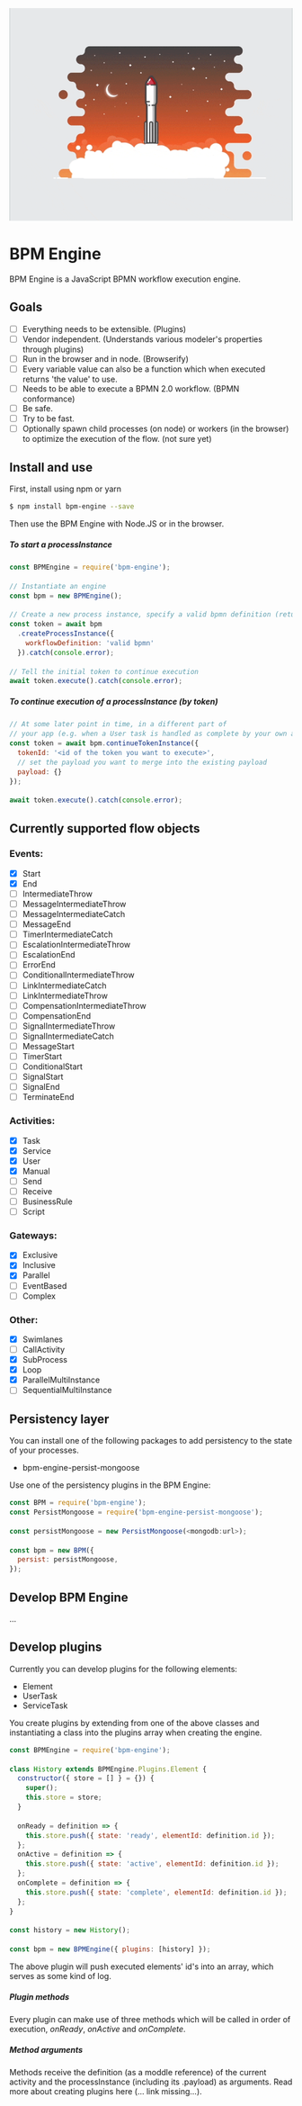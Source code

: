 ![](images/engine.gif)

# BPM Engine

BPM Engine is a JavaScript BPMN workflow execution engine.

## Goals

- [ ] Everything needs to be extensible. (Plugins)
- [ ] Vendor independent. (Understands various modeler's properties through
      plugins)
- [ ] Run in the browser and in node. (Browserify)
- [ ] Every variable value can also be a function which when executed returns
      'the value' to use.
- [ ] Needs to be able to execute a BPMN 2.0 workflow. (BPMN conformance)
- [ ] Be safe.
- [ ] Try to be fast.
- [ ] Optionally spawn child processes (on node) or workers (in the browser) to
      optimize the execution of the flow. (not sure yet)

## Install and use

First, install using npm or yarn

```sh
$ npm install bpm-engine --save
```

Then use the BPM Engine with Node.JS or in the browser.

##### To start a processInstance

```js
const BPMEngine = require('bpm-engine');

// Instantiate an engine
const bpm = new BPMEngine();

// Create a new process instance, specify a valid bpmn definition (returns a token)
const token = await bpm
  .createProcessInstance({
    workflowDefinition: 'valid bpmn'
  }).catch(console.error);

// Tell the initial token to continue execution
await token.execute().catch(console.error);
```

##### To continue execution of a processInstance (by token)

```js
// At some later point in time, in a different part of
// your app (e.g. when a User task is handled as complete by your own app)
const token = await bpm.continueTokenInstance({
  tokenId: '<id of the token you want to execute>',
  // set the payload you want to merge into the existing payload
  payload: {}
});

await token.execute().catch(console.error);
```

## Currently supported flow objects

### Events:

- [x] Start
- [x] End
- [ ] IntermediateThrow
- [ ] MessageIntermediateThrow
- [ ] MessageIntermediateCatch
- [ ] MessageEnd
- [ ] TimerIntermediateCatch
- [ ] EscalationIntermediateThrow
- [ ] EscalationEnd
- [ ] ErrorEnd
- [ ] ConditionalIntermediateThrow
- [ ] LinkIntermediateCatch
- [ ] LinkIntermediateThrow
- [ ] CompensationIntermediateThrow
- [ ] CompensationEnd
- [ ] SignalIntermediateThrow
- [ ] SignalIntermediateCatch
- [ ] MessageStart
- [ ] TimerStart
- [ ] ConditionalStart
- [ ] SignalStart
- [ ] SignalEnd
- [ ] TerminateEnd

### Activities:

- [x] Task
- [x] Service
- [x] User
- [x] Manual
- [ ] Send
- [ ] Receive
- [ ] BusinessRule
- [ ] Script

### Gateways:

- [x] Exclusive
- [x] Inclusive
- [x] Parallel
- [ ] EventBased
- [ ] Complex

### Other:

- [x] Swimlanes
- [ ] CallActivity
- [x] SubProcess
- [x] Loop
- [x] ParallelMultiInstance
- [ ] SequentialMultiInstance

## Persistency layer

You can install one of the following packages to add persistency to the state of your processes.

- bpm-engine-persist-mongoose

Use one of the persistency plugins in the BPM Engine:

```js
const BPM = require('bpm-engine');
const PersistMongoose = require('bpm-engine-persist-mongoose');

const persistMongoose = new PersistMongoose(<mongodb:url>);

const bpm = new BPM({
  persist: persistMongoose,
});
```

## Develop BPM Engine

...

## Develop plugins

Currently you can develop plugins for the following elements:

- Element
- UserTask
- ServiceTask

You create plugins by extending from one of the above classes and instantiating a class into the plugins array when creating the engine.

```js
const BPMEngine = require('bpm-engine');

class History extends BPMEngine.Plugins.Element {
  constructor({ store = [] } = {}) {
    super();
    this.store = store;
  }

  onReady = definition => {
    this.store.push({ state: 'ready', elementId: definition.id });
  };
  onActive = definition => {
    this.store.push({ state: 'active', elementId: definition.id });
  };
  onComplete = definition => {
    this.store.push({ state: 'complete', elementId: definition.id });
  };
}

const history = new History();

const bpm = new BPMEngine({ plugins: [history] });
```

The above plugin will push executed elements' id's into an array, which serves as some kind of log.

##### Plugin methods

Every plugin can make use of three methods which will be called in order of execution,
_onReady_, _onActive_ and _onComplete_.

##### Method arguments

Methods receive the definition (as a moddle reference) of the current activity
and the processInstance (including its .payload) as arguments. Read more about
creating plugins here (... link missing...).
